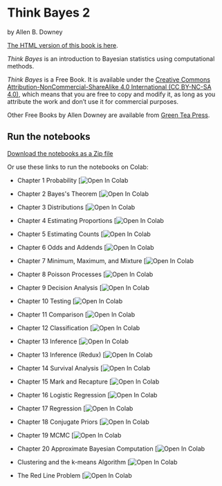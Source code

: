 # Think Bayes 2

by Allen B. Downey

[The HTML version of this book is here](http://allendowney.github.io/ThinkBayes2).

*Think Bayes* is an introduction to Bayesian statistics using computational methods.  

*Think Bayes* is a Free Book. It is available under the [Creative Commons Attribution-NonCommercial-ShareAlike 4.0 International (CC BY-NC-SA 4.0)](https://creativecommons.org/licenses/by-nc-sa/4.0/), which means that you are free to copy and modify it, as long as you attribute the work and don’t use it for commercial purposes.

Other Free Books by Allen Downey are available from [Green Tea Press](https://greenteapress.com/wp/).

## Run the notebooks

[Download the notebooks as a Zip file](https://github.com/AllenDowney/ThinkBayes2/raw/master/ThinkBayes2Notebooks.zip)

Or use these links to run the notebooks on Colab:
 
* Chapter 1 Probability [![Open In Colab](https://colab.research.google.com/github/AllenDowney/ThinkBayes2/blob/master/notebooks/chap01.ipynb)

* Chapter 2 Bayes's Theorem [![Open In Colab](https://colab.research.google.com/github/AllenDowney/ThinkBayes2/blob/master/notebooks/chap02.ipynb)

* Chapter 3 Distributions [![Open In Colab](https://colab.research.google.com/github/AllenDowney/ThinkBayes2/blob/master/notebooks/chap03.ipynb)

* Chapter 4 Estimating Proportions [![Open In Colab](https://colab.research.google.com/github/AllenDowney/ThinkBayes2/blob/master/notebooks/chap04.ipynb)

* Chapter 5 Estimating Counts [![Open In Colab](https://colab.research.google.com/github/AllenDowney/ThinkBayes2/blob/master/notebooks/chap05.ipynb)

* Chapter 6 Odds and Addends [![Open In Colab](https://colab.research.google.com/github/AllenDowney/ThinkBayes2/blob/master/notebooks/chap06.ipynb)

* Chapter 7 Minimum, Maximum, and Mixture [![Open In Colab](https://colab.research.google.com/github/AllenDowney/ThinkBayes2/blob/master/notebooks/chap07.ipynb)

* Chapter 8 Poisson Processes [![Open In Colab](https://colab.research.google.com/github/AllenDowney/ThinkBayes2/blob/master/notebooks/chap08.ipynb)

* Chapter 9 Decision Analysis [![Open In Colab](https://colab.research.google.com/github/AllenDowney/ThinkBayes2/blob/master/notebooks/chap09.ipynb)

* Chapter 10 Testing [![Open In Colab](https://colab.research.google.com/github/AllenDowney/ThinkBayes2/blob/master/notebooks/chap10.ipynb)

* Chapter 11 Comparison [![Open In Colab](https://colab.research.google.com/github/AllenDowney/ThinkBayes2/blob/master/notebooks/chap11.ipynb)

* Chapter 12 Classification [![Open In Colab](https://colab.research.google.com/github/AllenDowney/ThinkBayes2/blob/master/notebooks/chap12.ipynb)

* Chapter 13 Inference [![Open In Colab](https://colab.research.google.com/github/AllenDowney/ThinkBayes2/blob/master/notebooks/chap13.ipynb)

* Chapter 13  Inference (Redux) [![Open In Colab](https://colab.research.google.com/github/AllenDowney/ThinkBayes2/blob/master/notebooks/chap13redux.ipynb)

* Chapter 14 Survival Analysis [![Open In Colab](https://colab.research.google.com/github/AllenDowney/ThinkBayes2/blob/master/notebooks/chap14.ipynb)

* Chapter 15 Mark and Recapture [![Open In Colab](https://colab.research.google.com/github/AllenDowney/ThinkBayes2/blob/master/notebooks/chap15.ipynb)

* Chapter 16 Logistic Regression [![Open In Colab](https://colab.research.google.com/github/AllenDowney/ThinkBayes2/blob/master/notebooks/chap16.ipynb)

* Chapter 17 Regression [![Open In Colab](https://colab.research.google.com/github/AllenDowney/ThinkBayes2/blob/master/notebooks/chap17.ipynb)

* Chapter 18 Conjugate Priors [![Open In Colab](https://colab.research.google.com/github/AllenDowney/ThinkBayes2/blob/master/notebooks/chap18.ipynb)

* Chapter 19 MCMC [![Open In Colab](https://colab.research.google.com/github/AllenDowney/ThinkBayes2/blob/master/notebooks/chap19.ipynb)

* Chapter 20 Approximate Bayesian Computation [![Open In Colab](https://colab.research.google.com/github/AllenDowney/ThinkBayes2/blob/master/notebooks/chap20.ipynb)

* Clustering and the k-means Algorithm [![Open In Colab](https://colab.research.google.com/github/AllenDowney/ThinkBayes2/blob/master/notebooks/chap20.ipynb)

* The Red Line Problem [![Open In Colab](https://colab.research.google.com/github/AllenDowney/ThinkBayes2/blob/master/notebooks/chap20.ipynb)
